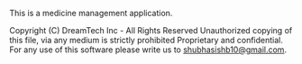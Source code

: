 This is a medicine management application.

Copyright (C) DreamTech Inc - All Rights Reserved
Unauthorized copying of this file, via any medium is strictly prohibited
Proprietary and confidential.
For any use of this software please write us to shubhasishb10@gmail.com. 
 
